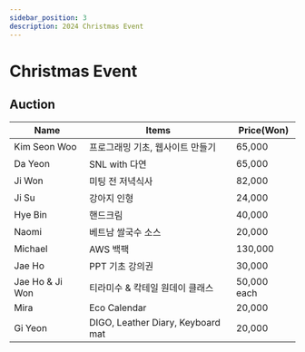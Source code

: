 ```yaml
---
sidebar_position: 3
description: 2024 Christmas Event  
---
```


# Christmas Event

## Auction

| Name            | Items                             | Price(Won)  |
|-----------------|-----------------------------------|-------------|
| Kim Seon Woo    | 프로그래밍 기초, 웹사이트 만들기                | 65,000      |
| Da Yeon         | SNL with 다연                       | 65,000      |
| Ji Won          | 미팅 전 저녁식사                         | 82,000      |
| Ji Su           | 강아지 인형                            | 24,000      |
| Hye Bin         | 핸드크림                              | 40,000      |
| Naomi           | 베트남 쌀국수 소스                        | 20,000      |
| Michael         | AWS 백팩                            | 130,000     |
| Jae Ho          | PPT 기초 강의권                        | 30,000      |
| Jae Ho & Ji Won | 티라미수 & 칵테일 원데이 클래스                | 50,000 each |
| Mira            | Eco Calendar                      | 20,000      |
| Gi Yeon         | DIGO, Leather Diary, Keyboard mat | 20,000      |
